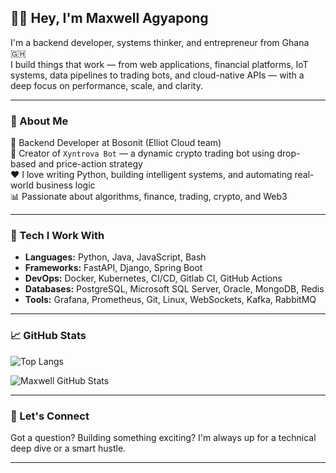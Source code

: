 ## 👋🏾 Hey, I'm Maxwell Agyapong

I'm a backend developer, systems thinker, and entrepreneur from Ghana 🇬🇭  
I build things that work — from web applications, financial platforms, IoT systems, data pipelines to trading bots, and cloud-native APIs — with a deep focus on performance, scale, and clarity.

---

### 🚀 About Me

💼 Backend Developer at Bosonit (Elliot Cloud team)  
🤖 Creator of `Xyntrova Bot` — a dynamic crypto trading bot using drop-based and price-action strategy  
❤️ I love writing Python, building intelligent systems, and automating real-world business logic  
📊 Passionate about algorithms, finance, trading, crypto, and Web3  

---

### 🧱 Tech I Work With

- **Languages:** Python, Java, JavaScript, Bash  
- **Frameworks:** FastAPI, Django, Spring Boot  
- **DevOps:** Docker, Kubernetes, CI/CD, Gitlab CI, GitHub Actions  
- **Databases:** PostgreSQL, Microsoft SQL Server, Oracle, MongoDB, Redis  
- **Tools:** Grafana, Prometheus, Git, Linux, WebSockets, Kafka, RabbitMQ  

---

### 📈 GitHub Stats

![Top Langs](https://github-readme-stats.vercel.app/api/top-langs/?username=maxwellagyapong&layout=compact&theme=tokyonight)  
<!--START_STATS-->
![Maxwell GitHub Stats](https://github-readme-stats.vercel.app/api?username=maxwellagyapong&show_icons=true&count_private=true&theme=tokyonight&cache_seconds=1800)
<!--END_STATS-->


---

### 💬 Let's Connect

Got a question? Building something exciting? I'm always up for a technical deep dive or a smart hustle.

---
